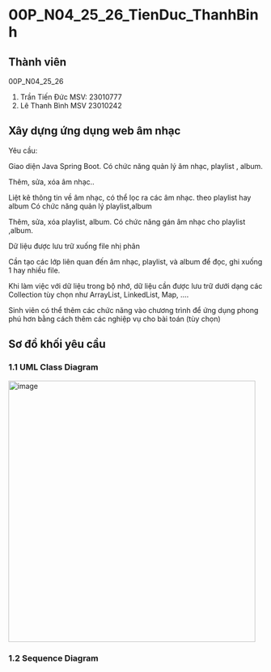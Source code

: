 # 00P_N04_25_26_TienDuc_ThanhBinh

## Thành viên
00P_N04_25_26
1. Trần Tiến Đức
   MSV: 23010777
2. Lê Thanh Bình
   MSV 23010242

## Xây dựng ứng dụng web âm nhạc

Yêu cầu:

Giao diện Java Spring Boot.
Có chức năng quản lý âm nhạc, playlist , album.

Thêm, sửa, xóa âm nhạc..

Liệt kê thông tin về âm nhạc, có thể lọc ra các âm nhạc. theo playlist hay album
Có chức năng quản lý playlist,album

Thêm, sửa, xóa playlist, album.
Có chức năng gán âm nhạc cho playlist ,album.

Dữ liệu được lưu trữ xuống file nhị phân

Cần tạo các lớp liên quan đến âm nhạc, playlist, và album để đọc, ghi xuống 1 hay nhiều file.

Khi làm việc với dữ liệu trong bộ nhớ, dữ liệu cần được lưu trữ dưới dạng các Collection tùy chọn như ArrayList, LinkedList, Map, ….

Sinh viên có thể thêm các chức năng vào chương trình để ứng dụng phong phú hơn bằng cách thêm các nghiệp vụ cho bài toán (tùy chọn)

## Sơ đồ khối yêu cầu
### 1.1 UML Class Diagram
<img width="488" height="517" alt="image" src="https://github.com/user-attachments/assets/431125fa-545c-4adb-b6cf-04b054098aaa" />

### 1.2 Sequence Diagram

